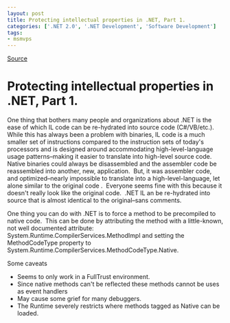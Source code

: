 ```yaml
---
layout: post
title: Protecting intellectual properties in .NET, Part 1.
categories: ['.NET 2.0', '.NET Development', 'Software Development']
tags:
- msmvps
---
```

[Source](http://blogs.msmvps.com/peterritchie/2006/09/09/protecting-intellectual-properties-in-net/ "Permalink to Protecting intellectual properties in .NET, Part 1.")

# Protecting intellectual properties in .NET, Part 1.

One thing that bothers many people and organizations about .NET is the ease of which IL code can be re-hydrated into source code (C#/VB/etc.).  While this has always been a problem with binaries, IL code is a much smaller set of instructions compared to the instruction sets of today's processors and is designed around accommodating high-level-language usage patterns–making it easier to translate into high-level source code.  Native binaries could always be disassembled and the assembler code be reassembled into another, new, application.  But, it was assembler code, and optimized–nearly impossible to translate into a high-level-language, let alone similar to the original code .  Everyone seems fine with this because it doesn't really look like the original code.  .NET IL an be re-hydrated into source that is almost identical to the original–sans comments.

One thing you can do with .NET is to force a method to be precompiled to native code.  This can be done by attributing the method with a little-known, not well documented attribute: System.Runtime.CompilerServices.MethodImpl and setting the MethodCodeType property to System.Runtime.CompilerServices.MethodCodeType.Native.

Some caveats

* Seems to only work in a FullTrust environment.
* Since native methods can't be reflected these methods cannot be uses as event handlers
* May cause some grief for many debuggers.
* The Runtime severely restricts where methods tagged as Native can be loaded. 


